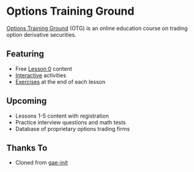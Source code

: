 Options Training Ground
=======================

[Options Training Ground](http://options-tg.appspot.com/) (OTG) is an online education course on trading option derivative securities.

Featuring
--------
- Free [Lesson 0](http://options-tg.appspot.com/lesson/) content
- [Interactive](http://options-tg.appspot.com/lesson/0/5/) activities
- [Exercises](http://options-tg.appspot.com/lesson/0/9/) at the end of each lesson

Upcoming
--------
- Lessons 1-5 content with registration
- Practice interview questions and math tests
- Database of proprietary options trading firms

Thanks To
---------
- Cloned from [gae-init](https://github.com/gae-init/gae-init)
